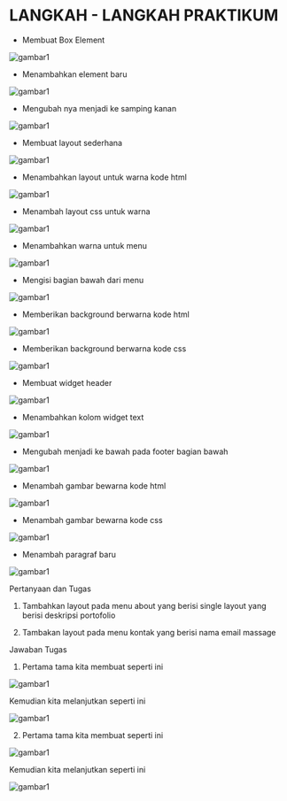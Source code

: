 # LANGKAH - LANGKAH PRAKTIKUM 

- Membuat Box Element

![gambar1](GAMBAR-ITU/KUKA1.png)

- Menambahkan element baru

![gambar1](GAMBAR-ITU/KUKA2.png)

- Mengubah nya menjadi ke samping kanan

![gambar1](GAMBAR-ITU/KUKA3.png)



- Membuat layout sederhana

![gambar1](GAMBAR-ITU/KUKA4.png)

- Menambahkan layout untuk warna kode html

![gambar1](GAMBAR-ITU/KUKA5.png)

- Menambah layout css untuk warna 

![gambar1](GAMBAR-ITU/KUKA6.png)

- Menambahkan warna untuk menu

![gambar1](GAMBAR-ITU/KUKA7.png)

- Mengisi bagian bawah dari menu

![gambar1](GAMBAR-ITU/KUKA8.png)

- Memberikan background berwarna kode html

![gambar1](GAMBAR-ITU/KUKA9.png)

- Memberikan background berwarna kode css

![gambar1](GAMBAR-ITU/KUKA10.png)

- Membuat widget header

![gambar1](GAMBAR-ITU/KUKA11.png)

- Menambahkan kolom widget text

![gambar1](GAMBAR-ITU/KUKA12.png)

- Mengubah menjadi ke bawah pada footer bagian bawah

![gambar1](GAMBAR-ITU/KUKA13.png)

- Menambah gambar bewarna kode html

![gambar1](GAMBAR-ITU/KUKA14.png)

- Menambah gambar bewarna kode css

![gambar1](GAMBAR-ITU/KUKA15.png)

- Menambah paragraf baru


![gambar1](GAMBAR-ITU/KUKA16.png)

Pertanyaan dan Tugas

1. Tambahkan layout pada menu about yang berisi single layout yang berisi deskripsi portofolio 

2. Tambakan layout pada menu kontak yang berisi nama email massage

Jawaban Tugas


1. Pertama tama kita membuat seperti ini

![gambar1](GAMBAR-ITU/KUKA21.png)

Kemudian kita melanjutkan seperti ini

![gambar1](GAMBAR-ITU/KUKA22.png)


2. Pertama tama kita membuat seperti ini

![gambar1](GAMBAR-ITU/KUKA19.png)

Kemudian kita melanjutkan seperti ini


![gambar1](GAMBAR-ITU/KUKA20.png)
